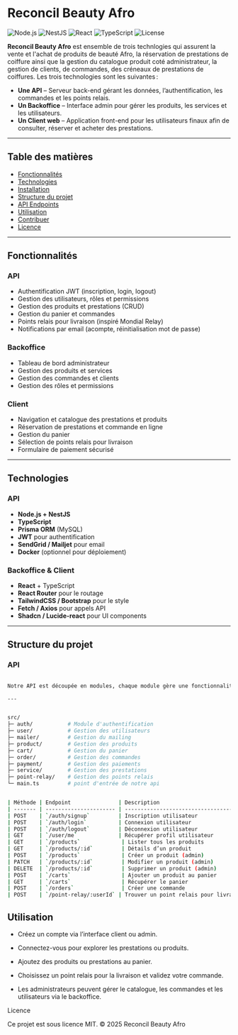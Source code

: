 # Reconcil Beauty Afro

![Node.js](https://img.shields.io/badge/Node.js-18.x-green)
![NestJS](https://img.shields.io/badge/NestJS-9.x-red)
![React](https://img.shields.io/badge/React-18.x-blue)
![TypeScript](https://img.shields.io/badge/TypeScript-5.x-blueviolet)
![License](https://img.shields.io/badge/License-MIT-lightgrey)

**Reconcil Beauty Afro** est ensemble de trois technlogies qui assurent la vente et l'achat de produits de beauté Afro, la réservation de prestations de coiffure ainsi que la gestion du catalogue produit coté administrateur, la gestion de clients, de commandes, des créneaux de prestations de coiffures. Les trois technologies sont les suivantes :

- **Une API** – Serveur back-end gérant les données, l’authentification, les commandes et les points relais.  
- **Un Backoffice** – Interface admin pour gérer les produits, les services et les utilisateurs.  
- **Un Client web** – Application front-end pour les utilisateurs finaux afin de consulter, réserver et acheter des prestations.

---

## Table des matières

- [Fonctionnalités](#fonctionnalités)
- [Technologies](#technologies)
- [Installation](#installation)
- [Structure du projet](#structure-du-projet)
- [API Endpoints](#api-endpoints)
- [Utilisation](#utilisation)
- [Contribuer](#contribuer)
- [Licence](#licence)

---

## Fonctionnalités

### API
- Authentification JWT (inscription, login, logout)  
- Gestion des utilisateurs, rôles et permissions  
- Gestion des produits et prestations (CRUD)  
- Gestion du panier et commandes  
- Points relais pour livraison (inspiré Mondial Relay)  
- Notifications par email (acompte, réinitialisation mot de passe)  

### Backoffice
- Tableau de bord administrateur  
- Gestion des produits et services  
- Gestion des commandes et clients  
- Gestion des rôles et permissions  

### Client
- Navigation et catalogue des prestations et produits  
- Réservation de prestations et commande en ligne  
- Gestion du panier  
- Sélection de points relais pour livraison  
- Formulaire de paiement sécurisé  

---

## Technologies

### API
- **Node.js + NestJS**  
- **TypeScript**  
- **Prisma ORM** (MySQL)  
- **JWT** pour authentification  
- **SendGrid / Mailjet** pour email  
- **Docker** (optionnel pour déploiement)  

### Backoffice & Client
- **React** + TypeScript  
- **React Router** pour le routage  
- **TailwindCSS / Bootstrap** pour le style  
- **Fetch / Axios** pour appels API  
- **Shadcn / Lucide-react** pour UI components  

---

## Structure du projet

### API
```bash

Notre API est découpée en modules, chaque module gère une fonctionnalité précise :

---


src/
├─ auth/           # Module d'authentification
├─ user/           # Gestion des utilisateurs
├─ mailer/         # Gestion du mailing
├─ product/        # Gestion des produits
├─ cart/           # Gestion du panier
├─ order/          # Gestion des commandes
├─ payment/        # Gestion des paiements
├─ service/        # Gestion des prestations
├─ point-relay/    # Gestion des points relais
└─ main.ts         # point d'entrée de notre api


| Méthode | Endpoint               | Description                            | Auth 
| ------- | ---------------------- | -------------------------------------- | ----  
| POST    | `/auth/signup`         | Inscription utilisateur                | ❌    
| POST    | `/auth/login`          | Connexion utilisateur                  | ❌    
| POST    | `/auth/logout`         | Déconnexion utilisateur                | ✅    
| GET     | `/user/me`             | Récupérer profil utilisateur           | ✅    
| GET     | `/products`             | Lister tous les produits              | ❌    
| GET     | `/products/:id`         | Détails d’un produit                  | ❌    
| POST    | `/products`             | Créer un produit (admin)              | ✅    
| PATCH   | `/products/:id`         | Modifier un produit (admin)           | ✅    
| DELETE  | `/products/:id`         | Supprimer un produit (admin)          | ✅    
| POST    | `/carts`                | Ajouter un produit au panier          | ✅    
| GET     | `/carts`                | Récupérer le panier                   | ✅    
| POST    | `/orders`               | Créer une commande                    | ✅    
| POST    | `/point-relay/:userId` | Trouver un point relais pour livraison | ✅  

```

## Utilisation

- Créez un compte via l’interface client ou admin.

- Connectez-vous pour explorer les prestations ou produits.

- Ajoutez des produits ou prestations au panier.

- Choisissez un point relais pour la livraison et validez votre commande.

- Les administrateurs peuvent gérer le catalogue, les commandes et les utilisateurs via le backoffice.


Licence

Ce projet est sous licence MIT.
© 2025 Reconcil Beauty Afro
